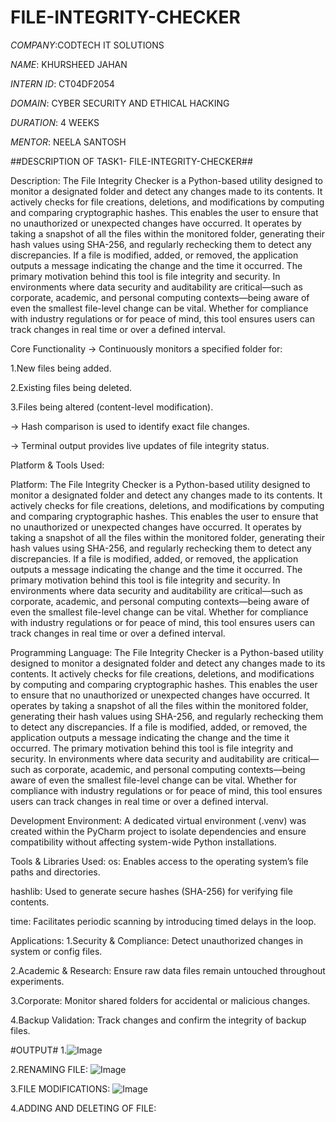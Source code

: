 # FILE-INTEGRITY-CHECKER

*COMPANY*:CODTECH IT SOLUTIONS

*NAME*: KHURSHEED JAHAN

*INTERN ID*: CT04DF2054

*DOMAIN*: CYBER SECURITY AND ETHICAL HACKING

*DURATION*: 4 WEEKS

*MENTOR*: NEELA SANTOSH

##DESCRIPTION OF TASK1- FILE-INTEGRITY-CHECKER##

Description:
The File Integrity Checker is a Python-based utility designed to monitor a designated folder and detect any changes made to its contents. It actively checks for file creations, deletions, and modifications by computing and comparing cryptographic hashes. This enables the user to ensure that no unauthorized or unexpected changes have occurred. It operates by taking a snapshot of all the files within the monitored folder, generating their hash values using SHA-256, and regularly rechecking them to detect any discrepancies. If a file is modified, added, or removed, the application outputs a message indicating the change and the time it occurred.
The primary motivation behind this tool is file integrity and security. In environments where data security and auditability are critical—such as corporate, academic, and personal computing contexts—being aware of even the smallest file-level change can be vital. Whether for compliance with industry regulations or for peace of mind, this tool ensures users can track changes in real time or over a defined interval.


Core Functionality
-> Continuously monitors a specified folder for:

   1.New files being added.

   2.Existing files being deleted.

   3.Files being altered (content-level modification).

-> Hash comparison is used to identify exact file changes.

-> Terminal output provides live updates of file integrity status.


Platform & Tools Used:

Platform:
The File Integrity Checker is a Python-based utility designed to monitor a designated folder and detect any changes made to its contents. It actively checks for file creations, deletions, and modifications by computing and comparing cryptographic hashes. This enables the user to ensure that no unauthorized or unexpected changes have occurred. It operates by taking a snapshot of all the files within the monitored folder, generating their hash values using SHA-256, and regularly rechecking them to detect any discrepancies. If a file is modified, added, or removed, the application outputs a message indicating the change and the time it occurred.
The primary motivation behind this tool is file integrity and security. In environments where data security and auditability are critical—such as corporate, academic, and personal computing contexts—being aware of even the smallest file-level change can be vital. Whether for compliance with industry regulations or for peace of mind, this tool ensures users can track changes in real time or over a defined interval.


Programming Language:
The File Integrity Checker is a Python-based utility designed to monitor a designated folder and detect any changes made to its contents. It actively checks for file creations, deletions, and modifications by computing and comparing cryptographic hashes. This enables the user to ensure that no unauthorized or unexpected changes have occurred. It operates by taking a snapshot of all the files within the monitored folder, generating their hash values using SHA-256, and regularly rechecking them to detect any discrepancies. If a file is modified, added, or removed, the application outputs a message indicating the change and the time it occurred.
The primary motivation behind this tool is file integrity and security. In environments where data security and auditability are critical—such as corporate, academic, and personal computing contexts—being aware of even the smallest file-level change can be vital. Whether for compliance with industry regulations or for peace of mind, this tool ensures users can track changes in real time or over a defined interval.


Development Environment:
A dedicated virtual environment (.venv) was created within the PyCharm project to isolate dependencies and ensure compatibility without affecting system-wide Python installations.


Tools & Libraries Used:
os: Enables access to the operating system’s file paths and directories.

hashlib: Used to generate secure hashes (SHA-256) for verifying file contents.

time: Facilitates periodic scanning by introducing timed delays in the loop.


Applications:
1.Security & Compliance: Detect unauthorized changes in system or config files.

2.Academic & Research: Ensure raw data files remain untouched throughout experiments.

3.Corporate: Monitor shared folders for accidental or malicious changes.

4.Backup Validation: Track changes and confirm the integrity of backup files.


#OUTPUT#
1.![Image](https://github.com/user-attachments/assets/939afb1c-a316-4c4b-a322-aacde3d8d9bc)

2.RENAMING FILE:
![Image](https://github.com/user-attachments/assets/3794fa81-9bcf-4243-8aa0-c34f2c80b7f4)

3.FILE MODIFICATIONS:
![Image](https://github.com/user-attachments/assets/74492878-5d34-48db-abca-be3f29705519)

4.ADDING AND DELETING OF FILE:






